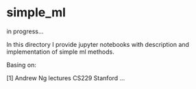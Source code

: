 # simple_ml

in progress...

In this directory I provide jupyter notebooks with description and implementation of simple ml methods. 


Basing on:

[1] Andrew Ng lectures CS229 Stanford
...
